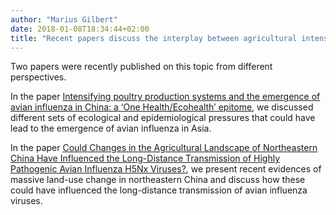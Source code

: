 ```yaml
---
author: "Marius Gilbert"
date: 2018-01-08T18:34:44+02:00
title: "Recent papers discuss the interplay between agricultural intensification and avian influenza in Asia"
---
```


Two papers were recently published on this topic from different perspectives. 

In the paper [Intensifying poultry production systems and the emergence of avian influenza in China: a ‘One Health/Ecohealth’ epitome](https://archpublichealth.biomedcentral.com/articles/10.1186/s13690-017-0218-4), we discussed different sets of ecological and epidemiological pressures that could have lead to the emergence of avian influenza in Asia.

In the paper [Could Changes in the Agricultural Landscape of Northeastern China Have Influenced the Long-Distance Transmission of Highly Pathogenic Avian Influenza H5Nx Viruses?](https://www.frontiersin.org/articles/10.3389/fvets.2017.00225/full), we present recent evidences of massive land-use change in northeastern China and discuss how these could have influenced the long-distance transmission of avian influenza viruses.
